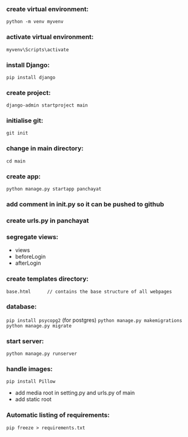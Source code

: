 ### create virtual environment:
`python -m venv myvenv`

### activate virtual environment:
`myvenv\Scripts\activate`

### install Django:
`pip install django`

### create project:
`django-admin startproject main`

### initialise git:
`git init`

### change in main directory:
`cd main`

### create app:
`python manage.py startapp panchayat`

### add comment in __init__.py so it can be pushed to github

### create urls.py in panchayat

### segregate views:
* views
* beforeLogin
* afterLogin

### create templates directory:
    base.html      // contains the base structure of all webpages

### database:
`pip install psycopg2`        (for postgres)
`python manage.py makemigrations`
`python manage.py migrate`

### start server:
`python manage.py runserver`

### handle images:
`pip install Pillow`
* add media root in setting.py and urls.py of main
* add static root

### Automatic listing of requirements:
`pip freeze > requirements.txt`